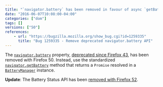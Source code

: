 ```yaml
---
title: "`navigator.battery` has been removed in favour of async `getBattery` method"
date: "2016-06-07T10:08:00-04:00"
categories: ["dom"]
tags: []
versions: ["50"]
references:
    - url: "https://bugzilla.mozilla.org/show_bug.cgi?id=1259335"
      title: "Bug 1259335 - Remove deprecated navigator.battery API"
---
```

The [`navigator.battery`](https://developer.mozilla.org/docs/Web/API/Navigator/battery) property, [deprecated since Firefox 43](https://www.fxsitecompat.dev/en-CA/docs/2015/navigator-battery-has-been-deprecated-in-favour-of-async-getbattery-method/), has been removed with Firefox 50. Instead, use the standardized [`navigator.getBattery`](https://developer.mozilla.org/docs/Web/API/Navigator/getBattery) method that returns a `Promise` resolved in a [`BatteryManager`](https://developer.mozilla.org/docs/Web/API/BatteryManager) instance.

**Update**: The Battery Status API has been [removed with Firefox 52](https://www.fxsitecompat.dev/en-CA/docs/2016/battery-status-api-has-been-removed/).
